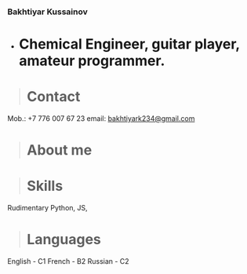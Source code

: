 ### Bakhtiyar Kussainov


* # Chemical Engineer, guitar player, amateur programmer.

> # Contact
Mob.: +7 776 007 67 23
email: bakhtiyark234@gmail.com
> # About me

> # Skills
Rudimentary Python, JS, 

> # Languages
English - C1
French - B2
Russian - C2
